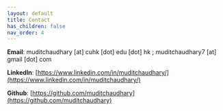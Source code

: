 ```yaml
---
layout: default
title: Contact
has_children: false
nav_order: 4
---
```


__Email__: muditchaudhary [at] cuhk [dot] edu [dot] hk ; muditchaudhary7 [at] gmail [dot] com

__LinkedIn__: [https://www.linkedin.com/in/muditchaudhary/](https://www.linkedin.com/in/muditchaudhary/)  

__Github__: [https://github.com/muditchaudhary](https://github.com/muditchaudhary)  


